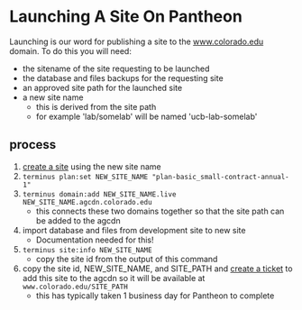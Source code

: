# Launching A Site On Pantheon

Launching is our word for publishing a site to the www.colorado.edu domain. To do this you will need:

- the sitename of the site requesting to be launched
- the database and files backups for the requesting site
- an approved site path for the launched site
- a new site name
  - this is derived from the site path
  - for example 'lab/somelab' will be named 'ucb-lab-somelab'

## process

1. [create a site](Pantheon-create_a_site) using the new site name
2. `terminus plan:set NEW_SITE_NAME "plan-basic_small-contract-annual-1"`
3. `terminus domain:add NEW_SITE_NAME.live NEW_SITE_NAME.agcdn.colorado.edu`
    - this connects these two domains together so that the site path can be added to the agcdn
4. import database and files from development site to new site
    - Documentation needed for this!
5. `terminus site:info NEW_SITE_NAME`
    - copy the site id from the output of this command
6. copy the site id, NEW_SITE_NAME, and SITE_PATH and [create a ticket](Pantheon-ticket_templates#user-content-add-site-to-agcdn) to add this site to the agcdn so it will be available at `www.colorado.edu/SITE_PATH`
    - this has typically taken 1 business day for Pantheon to complete
